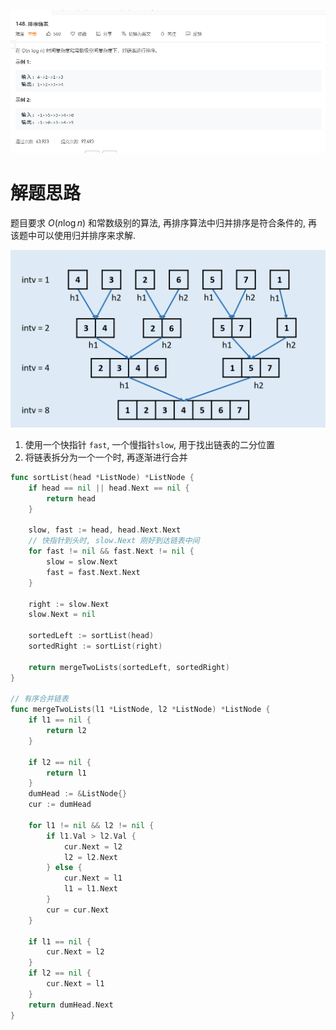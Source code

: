 ![image-20200602191507806](image-20200602191507806.png)

# 解题思路

题目要求 $O(n\log{n})$ 和常数级别的算法, 再排序算法中归并排序是符合条件的, 再该题中可以使用归并排序来求解.

![Picture1.png](c1d5347aa56648afdec22372ee0ed13cf4c25347bd2bb9727b09327ce04360c2-Picture1.png)

1. 使用一个快指针 `fast`, 一个慢指针`slow`, 用于找出链表的二分位置
2. 将链表拆分为一个一个时, 再逐渐进行合并

```go
func sortList(head *ListNode) *ListNode {
	if head == nil || head.Next == nil {
		return head
	}

	slow, fast := head, head.Next.Next
	// 快指针到头时, slow.Next 刚好到达链表中间
	for fast != nil && fast.Next != nil {
		slow = slow.Next
		fast = fast.Next.Next
	}

	right := slow.Next
	slow.Next = nil

	sortedLeft := sortList(head)
	sortedRight := sortList(right)

	return mergeTwoLists(sortedLeft, sortedRight)
}

// 有序合并链表
func mergeTwoLists(l1 *ListNode, l2 *ListNode) *ListNode {
	if l1 == nil {
		return l2
	}

	if l2 == nil {
		return l1
	}
	dumHead := &ListNode{}
	cur := dumHead

	for l1 != nil && l2 != nil {
		if l1.Val > l2.Val {
			cur.Next = l2
			l2 = l2.Next
		} else {
			cur.Next = l1
			l1 = l1.Next
		}
		cur = cur.Next
	}

	if l1 == nil {
		cur.Next = l2
	}
	if l2 == nil {
		cur.Next = l1
	}
	return dumHead.Next
}
```

